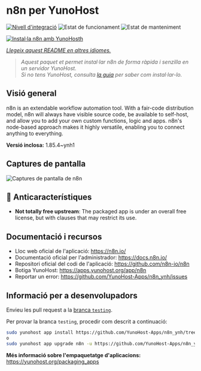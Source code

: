 <!--
N.B.: Aquest README ha estat generat automàticament per <https://github.com/YunoHost/apps/tree/master/tools/readme_generator>
NO s'ha de modificar manualment.
-->

# n8n per YunoHost

[![Nivell d'integració](https://apps.yunohost.org/badge/integration/n8n)](https://ci-apps.yunohost.org/ci/apps/n8n/)
![Estat de funcionament](https://apps.yunohost.org/badge/state/n8n)
![Estat de manteniment](https://apps.yunohost.org/badge/maintained/n8n)

[![Instal·la n8n amb YunoHosth](https://install-app.yunohost.org/install-with-yunohost.svg)](https://install-app.yunohost.org/?app=n8n)

*[Llegeix aquest README en altres idiomes.](./ALL_README.md)*

> *Aquest paquet et permet instal·lar n8n de forma ràpida i senzilla en un servidor YunoHost.*  
> *Si no tens YunoHost, consulta [la guia](https://yunohost.org/install) per saber com instal·lar-lo.*

## Visió general

n8n is an extendable workflow automation tool. With a fair-code distribution model, n8n will always have visible source code, be available to self-host, and allow you to add your own custom functions, logic and apps. n8n's node-based approach makes it highly versatile, enabling you to connect anything to everything.

**Versió inclosa:** 1.85.4~ynh1

## Captures de pantalla

![Captures de pantalla de n8n](./doc/screenshots/n8n-screenshot.png)

## :red_circle: Anticaracterístiques

- **Not totally free upstream**: The packaged app is under an overall free license, but with clauses that may restrict its use.

## Documentació i recursos

- Lloc web oficial de l'aplicació: <https://n8n.io/>
- Documentació oficial per l'administrador: <https://docs.n8n.io/>
- Repositori oficial del codi de l'aplicació: <https://github.com/n8n-io/n8n>
- Botiga YunoHost: <https://apps.yunohost.org/app/n8n>
- Reportar un error: <https://github.com/YunoHost-Apps/n8n_ynh/issues>

## Informació per a desenvolupadors

Envieu les pull request a la [branca `testing`](https://github.com/YunoHost-Apps/n8n_ynh/tree/testing).

Per provar la branca `testing`, procedir com descrit a continuació:

```bash
sudo yunohost app install https://github.com/YunoHost-Apps/n8n_ynh/tree/testing --debug
o
sudo yunohost app upgrade n8n -u https://github.com/YunoHost-Apps/n8n_ynh/tree/testing --debug
```

**Més informació sobre l'empaquetatge d'aplicacions:** <https://yunohost.org/packaging_apps>
